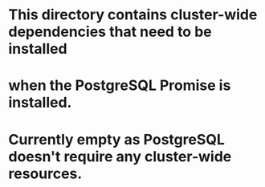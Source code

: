 # This directory contains cluster-wide dependencies that need to be installed
# when the PostgreSQL Promise is installed.
# Currently empty as PostgreSQL doesn't require any cluster-wide resources.
